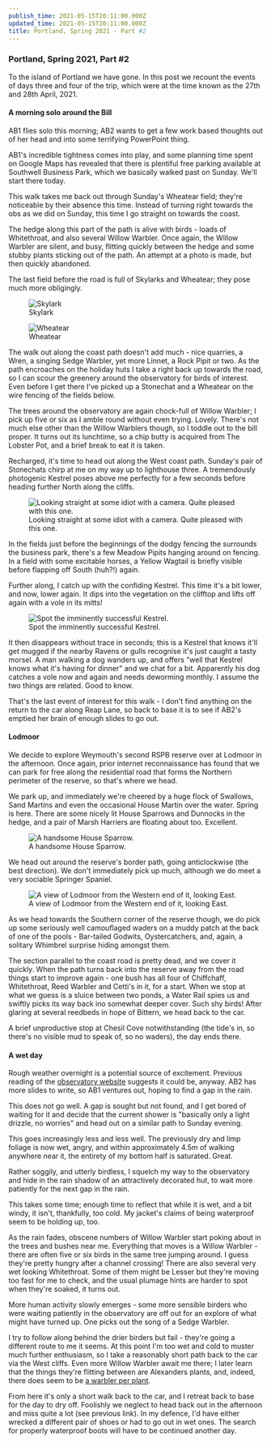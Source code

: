 ```yaml
---
publish_time: 2021-05-15T20:11:00.000Z
updated_time: 2021-05-15T20:11:00.000Z
title: Portland, Spring 2021 - Part #2 
---
```


### Portland, Spring 2021, Part #2

To the island of Portland we have gone. In this post we recount the events
of days three and four of the trip, which were at the time known as the 27th
and 28th April, 2021.

#### A morning solo around the Bill

AB1 flies solo this morning; AB2 wants to get a few work based
thoughts out of her head and into some terrifying PowerPoint thing.

AB1's incredible tightness comes into play, and some
planning time spent on Google Maps has revealed that there is
plentiful free parking available at Southwell Business Park, which we
basically walked past on Sunday. We'll start there today.

This walk takes me back out through Sunday's Wheatear field; they're
noticeable by their absence this time. Instead of turning right
towards the obs as we did on Sunday, this time I go straight on
towards the coast.

The hedge along this part of the path is alive with birds - loads of
Whitethroat, and also several Willow Warbler. Once again, the Willow
Warbler are silent, and busy, flitting quickly between the hedge and
some stubby plants sticking out of the path. An attempt at a photo is
made, but then quickly abandoned.

The last field before the road is full of Skylarks and Wheatear; they pose
much more obligingly.

<figure class="figure">
    <img
        src="skylark.png"
        class="figure-img img-fluid rounded"
        alt="Skylark"/>
    <figcaption class="figure-caption text-center">
        Skylark
    </figcaption>
</figure>

<figure class="figure">
    <img
        src="wheatear.png"
        class="figure-img img-fluid rounded"
        alt="Wheatear"/>
    <figcaption class="figure-caption text-center">
        Wheatear
    </figcaption>
</figure>

The walk out along the coast path doesn't add much - nice quarries, a
Wren, a singing Sedge Warbler, yet more Linnet, a Rock Pipit or
two. As the path encroaches on the holiday huts I take a right back up
towards the road, so I can scour the greenery around the observatory
for birds of interest. Even before I get there I've picked up a
Stonechat and a Wheatear on the wire fencing of the fields below.

The trees around the observatory are again chock-full of Willow
Warbler; I pick up five or six as I amble round without even
trying. Lovely. There's not much else other than the Willow Warblers
though, so I toddle out to the bill proper. It turns out its
lunchtime, so a chip butty is acquired from The Lobster Pot, and a
brief break to eat it is taken.

Recharged, it's time to head out along the West coast path. Sunday's
pair of Stonechats chirp at me on my way up to lighthouse three. A
tremendously photogenic Kestrel poses above me perfectly for a few
seconds before heading further North along the cliffs.

<figure class="figure">
    <img
        src="kestrel-phwoar.png"
        class="figure-img img-fluid rounded"
        alt="Looking straight at some idiot with a camera. Quite pleased with
         this one."/>
    <figcaption class="figure-caption text-center">
        Looking straight at some idiot with a camera. Quite pleased with this one.
    </figcaption>
</figure>

In the fields just before the beginnings of the dodgy fencing the
surrounds the business park, there's a few Meadow Pipits hanging
around on fencing. In a field with some excitable horses, a Yellow
Wagtail is briefly visible before flapping off South (huh?!) again.

Further along, I catch up with the confiding Kestrel. This time it's a
bit lower, and now, lower again. It dips into the vegetation on the
clifftop and lifts off again with a vole in its mitts! 

<figure class="figure">
    <img
        src="kestrel-tail.png"
        class="figure-img img-fluid rounded"
        alt="Spot the imminently successful Kestrel."/>
    <figcaption class="figure-caption text-center">
        Spot the imminently successful Kestrel.
    </figcaption>
</figure>

It then disappears without trace in seconds; this is a Kestrel that knows it'll
get mugged if the nearby Ravens or gulls recognise it's just caught a tasty
morsel. A man walking a dog wanders up, and offers "well that Kestrel knows
what it's having for dinner" and we chat for a bit. Apparently his dog
catches a vole now and again and needs deworming monthly. I assume the two
things are related. Good to know. 

That's the last event of interest for this walk - I don't find
anything on the return to the car along Reap Lane, so back to
base it is to see if AB2's emptied her brain of enough slides to go out.

#### Lodmoor

We decide to explore Weymouth's second RSPB reserve over at Lodmoor in
the afternoon. Once again, prior internet reconnaissance has found
that we can park for free along the residential road that forms the
Northern perimeter of the reserve, so that's where we head.

We park up, and immediately we're cheered by a huge flock of Swallows,
Sand Martins and even the occasional House Martin over the
water. Spring is here. There are some nicely lit House Sparrows and
Dunnocks in the hedge, and a pair of Marsh Harriers are floating
about too. Excellent.

<figure class="figure">
    <img
        src="house-sparrow.png"
        class="figure-img img-fluid rounded"
        alt="A handsome House Sparrow."/>
    <figcaption class="figure-caption text-center">
        A handsome House Sparrow.
    </figcaption>
</figure>

We head out around the reserve's border path, going anticlockwise (the
best direction). We don't immediately pick up much, although we do
meet a very sociable Springer Spaniel. 

<figure class="figure">
    <img
        src="lodmoor.png"
        class="figure-img img-fluid rounded"
        alt="A view of Lodmoor from the Western end of it, looking East."/>
    <figcaption class="figure-caption text-center">
        A view of Lodmoor from the Western end of it, looking East.
    </figcaption>
</figure>

As we head towards the Southern
corner of the reserve though, we do pick up some seriously well
camouflaged waders on a muddy patch at the back of one of the pools -
Bar-tailed Godwits, Oystercatchers, and, again, a solitary Whimbrel
surprise hiding amongst them.

The section parallel to the coast road is pretty dead, and we cover it
quickly. When the path turns back into the reserve away from the road
things start to improve again - one bush has all four of Chiffchaff,
Whitethroat, Reed Warbler and Cetti's in it, for a start. When we stop
at what we guess is a sluice between two ponds, a Water Rail spies us
and swiftly picks its way back ino somewhat deeper cover. Such shy
birds! After glaring at several reedbeds in hope of Bittern, we head
back to the car.

A brief unproductive stop at Chesil Cove notwithstanding (the tide's
in, so there's no visible mud to speak of, so no waders), the day ends
there.

#### A wet day

Rough weather overnight is a potential source of excitement. Previous
reading of the [observatory website](http://www.portlandbirdobs.com/)
suggests it could be, anyway. AB2 has more slides to write, so AB1
ventures out, hoping to find a gap in the rain.

This does not go well. A gap is sought but not found, and I get bored
of waiting for it and decide that the current shower is
"basically only a light drizzle, no worries" and head out on a
similar path to Sunday evening. 

This goes increasingly less and less well. The previously dry and limp
foliage is now wet, angry, and within approximately 4.5m of walking anywhere
near it, the entirety of my bottom half is saturated. Great.

Rather soggily, and utterly birdless, I squelch my way to the observatory and
hide in the rain shadow of an attractively decorated hut, to wait
more patiently for the next gap in the rain.

This takes some time; enough time to reflect that while it is wet, and
a bit windy, it isn't, thankfully, too cold. My jacket's claims of
being waterproof seem to be holding up, too.

As the rain fades, obscene numbers of Willow Warbler start poking
about in the trees and bushes near me. Everything that moves is a
Willow Warbler - there are often five or six birds in the same tree
jumping around. I guess they're pretty hungry after a channel
crossing! There are also several very wet looking Whitethroat. Some of
them might be Lesser but they're moving too fast for me to check, and the
usual plumage hints are harder to spot when they're soaked, it turns out. 

More human activity slowly emerges - some more sensible
birders who were waiting patiently in the observatory are
off out for an explore of what might have turned up. One picks out the
song of a Sedge Warbler.

I try to follow along behind the drier birders but fail - they're
going a different route to me it seems. At this point I'm too wet and
cold to muster much further enthusiasm, so I take a reasonably short
path back to the car via the West cliffs. Even more Willow Warbler
await me there; I later learn that the things they're flitting between
are Alexanders plants, and, indeed, there does seem to be [a warbler
per plant](http://www.portlandbirdobs.com/2021/04/28th-april.html).

From here it's only a short walk back to the car, and I retreat back
to base for the day to dry off. Foolishly we neglect to head back out
in the afternoon and miss quite a lot (see previous link). In my defence, I'd
have either wrecked a different pair of shoes or had to go out in wet ones.
The search for properly waterproof boots will have to be continued another
day.  